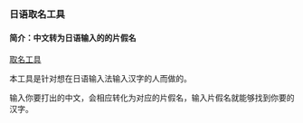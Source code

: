 ### 日语取名工具

#### 简介：中文转为日语输入的的片假名
[取名工具](https://singaup.github.io/ja-jpINzh-cn/)

本工具是针对想在日语输入法输入汉字的人而做的。

输入你要打出的中文，会相应转化为对应的片假名，输入片假名就能够找到你要的汉字。
